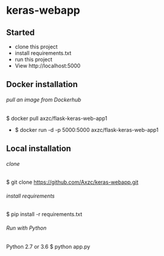 # keras-webapp 

## Started
- clone this project
-  install  requirements.txt
- run this project
- View http://localhost:5000

## Docker installation
###### pull an image from Dockerhub
$ docker pull axzc/flask-keras-web-app1
- $  docker run -d -p 5000:5000 axzc/flask-keras-web-app1

## Local installation
###### clone
$ git clone https://github.com/Axzc/keras-webapp.git
###### install requirements
$ pip install -r requirements.txt
###### Run with Python
Python 2.7 or 3.6 
$ python app.py

